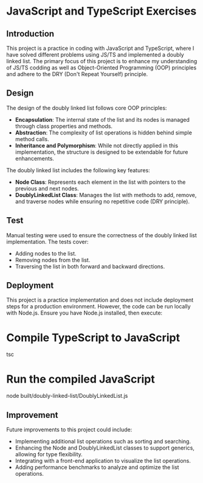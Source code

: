 # JavaScript and TypeScript Exercises

## Introduction
This project is a practice in coding with JavaScript and TypeScript, where I have solved different problems using JS/TS and implemented a doubly linked list. The primary focus of this project is to enhance my understanding of JS/TS codding as well as Object-Oriented Programming (OOP) principles and adhere to the DRY (Don't Repeat Yourself) principle.

## Design
The design of the doubly linked list follows core OOP principles:
- **Encapsulation**: The internal state of the list and its nodes is managed through class properties and methods.
- **Abstraction**: The complexity of list operations is hidden behind simple method calls.
- **Inheritance and Polymorphism**: While not directly applied in this implementation, the structure is designed to be extendable for future enhancements.

The doubly linked list includes the following key features:
- **Node Class**: Represents each element in the list with pointers to the previous and next nodes.
- **DoublyLinkedList Class**: Manages the list with methods to add, remove, and traverse nodes while ensuring no repetitive code (DRY principle).

## Test
Manual testing were used to ensure the correctness of the doubly linked list implementation. The tests cover:
- Adding nodes to the list.
- Removing nodes from the list.
- Traversing the list in both forward and backward directions.

## Deployment
This project is a practice implementation and does not include deployment steps for a production environment. However, the code can be run locally with Node.js. Ensure you have Node.js installed, then execute:

# Compile TypeScript to JavaScript
tsc

# Run the compiled JavaScript
node built/doubly-linked-list/DoublyLinkedList.js

## Improvement
Future improvements to this project could include:

- Implementing additional list operations such as sorting and searching.
- Enhancing the Node and DoublyLinkedList classes to support generics, allowing for type flexibility.
- Integrating with a front-end application to visualize the list operations.
- Adding performance benchmarks to analyze and optimize the list operations.
